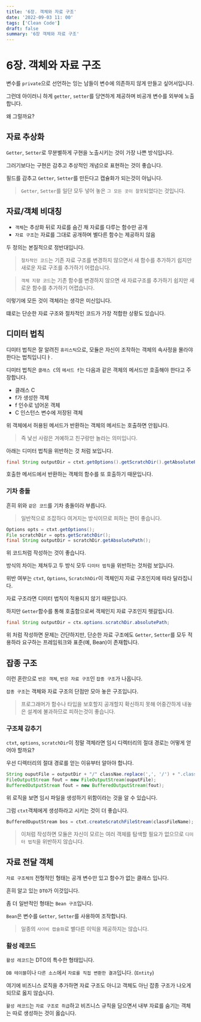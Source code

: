 ```yaml
---
title: '6장. 객체와 자료 구조'
date: '2022-09-03 11: 00'
tags: ['Clean Code']
draft: false
summary: '6장 객체와 자료 구조'
---
```


# 6장. 객체와 자료 구조

변수를 `private`으로 선언하는 잉는 남들이 변수에 의존하지 않게 만들고 싶어서입니다.

그런데 아이러니 하게 `getter`, `setter`를 당연하게 제공하며 비공개 변수를 외부에 노출합니다.

왜 그럴까요?

## 자료 추상화

`Getter`, `Setter`로 무분별하게 구현을 노출시키는 것이 가장 나쁜 방식입니다.

그러기보다는 구현은 감추고 추상적인 개념으로 표현하는 것이 좋습니다.

필드를 감추고 `Getter`, `Setter`를 만든다고 캡슐화가 되는것이 아닙니다.

> `Getter`, `Setter`를 일단 모두 넣어 놓은 `그 모든 곳이 잘못`되었다는 것입니다.

## 자료/객체 비대칭

- `객체`는 추상화 뒤로 자료를 숨긴 채 자료를 다루는 함수만 공개
- `자료 구조`는 자료를 그대로 공개하며 별다른 함수는 제공하지 않음

두 정의는 본질적으로 정반대입니다.

> `절차적인 코드`는 기존 자료 구조를 변경하지 않으면서 새 함수를 추가하기 쉽지만 새로운 자료 구조를 추가하기 어렵습니다.

> `객체 지향 코드`는 기존 함수를 변경하지 않으면 새 자료구조를 추가하기 쉽지만 새로운 함수를 추가하기 어렵습니다.

이렇기에 모든 것이 객체라는 생각은 미신입니다.

떄로는 단순한 자료 구조와 절차적인 코드가 가장 적합한 상황도 있습니다.

## 디미터 법칙

디미터 법칙은 잘 알려진 `휴리스틱`으로, 모듈은 자신이 조작하는 객체의 속사정을 몰라야 한다는 법칙입니디ㅏ.

디미터 법칙은 `클래스 C`의 `메서드 f`는 다음과 같은 객체의 메서드만 호출해야 한다고 주장합니다.

- 클래스 C
- f가 생성한 객체
- f 인수로 넘어온 객체
- C 인스턴스 변수에 저장된 객체

위 객체에서 허용된 메서드가 반환하는 객체의 메서드는 호출하면 안됩니다.

> 즉 낯선 사람은 겨예하고 친구랑만 놀라는 의미입니다.

아래는 디미터 법칙을 위반하는 것 처럼 보입니다.

```java
final String outputDir = ctxt.getOptions().getScratchDir().getAbsolutePath();
```

호출한 메서드에서 반환하는 객체의 함수를 또 호출하기 때문입니다.

### 기차 충돌

흔히 위와 `같은 코드`를 기차 충돌이라 부릅니다.

> 일반적으로 조잡하다 여겨지는 방식이므로 피하는 편이 좋습니다.

```java
Options opts = ctxt.getOptions();
File scratchDir = opts.getScratchDir();
final String outputDir = scratchDir.getAbsolutePath();
```

위 코드처럼 작성하는 것이 좋습니다.

방식의 차이는 제쳐두고 두 방식 모두 `디미터 법칙`을 위반하는 것처럼 보입니다.

위반 여부는 `ctxt`, `Options`, `ScratchhDir`이 객체인지 자료 구조인지에 따라 달라집니다.

자료 구조라면 디미터 법칙이 적용되지 않기 때문입니다.

하지만 `Getter`함수를 통해 호출함으로써 객체인지 자료 구조인지 헷갈립니다.

```java
final String outputDir = ctx.options.scratchDir.absolutePath;
```

위 처럼 작성하면 문제는 간단하지만, 단순한 자료 구조에도
`Getter`, `Setter`를 모두 적용하라 요구하는 프레임워크와 표준(예, Bean)이 존재합니다.

## 잡종 구조

이런 혼란으로 `반은 객체`, `반은 자료 구조`인 `잡종 구조`가 나옵니다.

`잡종 구조`는 객체와 자료 구조의 단점만 모아 놓은 구조입니다.

> 프로그래머가 함수나 타입을 보호할지 공개할지 확신하지 못해 어중간하게 내놓은 설계에 불과하므로 피하는것이 좋습니다.

### 구조체 감추기

`ctxt`, `options`, `scratchDir`이 정말 객체라면 임시 디렉터리의 절대 경로는 어떻게 얻어야 할까요?

우선 디렉터리의 절대 경로를 얻는 이유부터 알아야 합니다.

```java
String ouputFile = outputDir + "/" classNae.replace(',', '/') + ".class";
FileOutputStream fout = new FileOutputStream(ouputFile);
BufferedOutputStream fout = new BufferedOutputStream(fout);
```

위 로직을 보면 임시 파일을 생성하기 위함이라는 것을 알 수 있습니다.

그럼 `ctxt`객체에게 생성하라고 시키는 것이 더 좋습니다.

```java
BufferedOuputStream bos = ctxt.createScratchFileStream(classFileName);
```

> 이처럼 작성하면 모듈은 자신이 모르는 여러 객체를 탐색할 필요가 없으므로 `디미터 법칙`을 위반하지 않습니다.

## 자료 전달 객체

`자료 구조체의` 전형적인 형태는 공개 변수만 있고 함수가 없는 클래스 입니다.

흔히 알고 있는 `DTO`가 이것입니다.

좀 더 일반적인 형태는 `Bean 구조`입니다.

`Bean`은 변수를 `Getter`, `Setter`를 사용하여 조작합니다.

> 일종의 `사이비 캡슐화`로 별다른 이익을 제공하지는 않습니다.

### 활성 레코드

`활성 레코드`는 DTO의 특수한 형태입니다.

`DB 테이블`이나 `다른 소스`에서 `자료를 직접 변환한 결과`입니다. (`Entity`)

여기에 비즈니스 로직을 추가하면 자료 구조도 아니고 객체도 아닌 잡종 구조가 나오게 되므로 옳지 않습니다.

`활성 레코드`는 `자료 구조로 취급`하고 비즈니스 규칙을 담으면서 내부 자료를 숨기는 객체는 따로 생성하는 것이 옳습니다.
